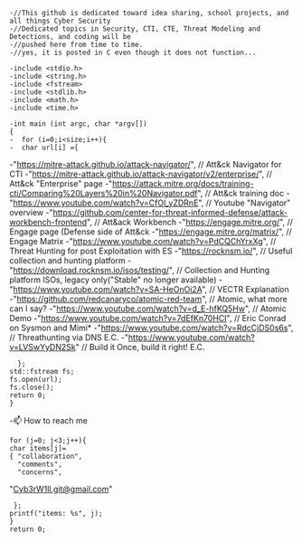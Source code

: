 ```
-//This github is dedicated toward idea sharing, school projects, and all things Cyber Security
-//Dedicated topics in Security, CTI, CTE, Threat Modeling and Detections, and coding will be
-//pushed here from time to time.
-//yes, it is posted in C even though it does not function...

-include <stdio.h>
-include <string.h>
-include <fstream>
-include <stdlib.h>
-include <math.h>
-include <time.h>

-int main (int argc, char *argv[])
{
-  for (i=0;i<size;i++){  
-  char url[i] ={
```
-"https://mitre-attack.github.io/attack-navigator/",                                    \// Att&ck Navigator for CTI
-"https://mitre-attack.github.io/attack-navigator/v2/enterprise/",                      \// Att&ck "Enterprise" page
-"https://attack.mitre.org/docs/training-cti/Comparing%20Layers%20in%20Navigator.pdf",  \// Att&ck training doc
-"https://www.youtube.com/watch?v=CfOl_yZDRnE",                                         \// Youtube "Navigator" overview
-"https://github.com/center-for-threat-informed-defense/attack-workbench-frontend",     \// Att&ack Workbench
-"https://engage.mitre.org/",                                                           \// Engage page (Defense side of Att&ck
-"https://engage.mitre.org/matrix/",                                                    \// Engage Matrix
-"https://www.youtube.com/watch?v=PdCQChYrxXg",                                         \// Threat Hunting for post Exploitation with ES
-"https://rocknsm.io/",                                                                 \// Useful collection and hunting platform
-"https://download.rocknsm.io/isos/testing/",                                           \// Collection and Hunting platform ISOs, legacy only("Stable" no longer available)
-"https://www.youtube.com/watch?v=SA-HeOnOi2A",                                         \// VECTR Explanation
-"https://github.com/redcanaryco/atomic-red-team",                                      \// Atomic, what more can I say?
-"https://www.youtube.com/watch?v=d_E-hfKQ5Hw",                                         \// Atomic Demo
-"https://www.youtube.com/watch?v=7dEfKn70HCI",                                         \// Eric Conrad on Sysmon and Mimi*
-"https://www.youtube.com/watch?v=RdcCjDS0s6s",                                         \// Threathunting via DNS E.C.
-"https://www.youtube.com/watch?v=LVSwYyDN2Sk"                                          \// Build it Once, build it right! E.C.
```
  };
std::fstream fs;
fs.open(url);
fs.close();
return 0;
}
```

-📫 How to reach me                        
```
for (j=0; j<3;j++){
char items[j]=
{ "collaboration",
  "comments",
  "concerns",
 ```
  "Cyb3rW1ll.git@gmail.com"
```
 };
printf("items: %s", j);
}
return 0;
```
